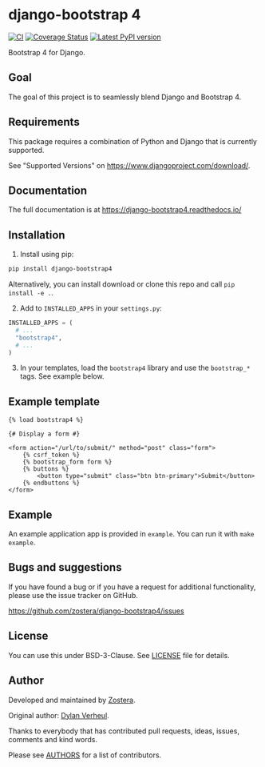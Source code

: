 # django-bootstrap 4

[![CI](https://github.com/zostera/django-bootstrap4/workflows/CI/badge.svg?branch=main)](https://github.com/zostera/django-bootstrap4/actions?workflow=CI)
[![Coverage Status](https://coveralls.io/repos/github/zostera/django-bootstrap4/badge.svg?branch=main)](https://coveralls.io/github/zostera/django-bootstrap4?branch=main)
[![Latest PyPI version](https://img.shields.io/pypi/v/django-bootstrap4.svg)](https://pypi.python.org/pypi/django-bootstrap4)

Bootstrap 4 for Django.

## Goal

The goal of this project is to seamlessly blend Django and Bootstrap 4.

## Requirements

This package requires a combination of Python and Django that is currently supported.

See "Supported Versions" on https://www.djangoproject.com/download/.

## Documentation

The full documentation is at https://django-bootstrap4.readthedocs.io/

## Installation

1. Install using pip:

```bash
pip install django-bootstrap4
```

   Alternatively, you can install download or clone this repo and call ``pip install -e .``.

2. Add to `INSTALLED_APPS` in your `settings.py`:

```python
INSTALLED_APPS = (
  # ...
  "bootstrap4",
  # ...
)
```

3. In your templates, load the `bootstrap4` library and use the `bootstrap_*` tags. See example below.

## Example template

```jinja
{% load bootstrap4 %}

{# Display a form #}

<form action="/url/to/submit/" method="post" class="form">
    {% csrf_token %}
    {% bootstrap_form form %}
    {% buttons %}
        <button type="submit" class="btn btn-primary">Submit</button>
    {% endbuttons %}
</form>
```

## Example

An example application app is provided in `example`. You can run it with `make example`.

## Bugs and suggestions

If you have found a bug or if you have a request for additional functionality, please use the issue tracker on GitHub.

https://github.com/zostera/django-bootstrap4/issues

## License

You can use this under BSD-3-Clause. See [LICENSE](LICENSE) file for details.

## Author

Developed and maintained by [Zostera](https://zostera.nl).

Original author: [Dylan Verheul](https://github.com/dyve).

Thanks to everybody that has contributed pull requests, ideas, issues, comments and kind words.

Please see [AUTHORS](AUTHORS) for a list of contributors.
